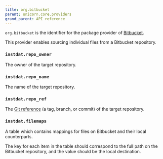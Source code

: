 ```yaml
---
title: org.bitbucket
parent: unicorn.core.providers
grand_parent: API reference
---
```


`org.bitbucket` is the identifier for the package provider of [Bitbucket](https://bitbucket.org).

This provider enables sourcing individual files from a Bitbucket repository.

### `instdat.repo_owner`

The owner of the target repository.

### `instdat.repo_name`

The name of the target repository.

### `instdat.repo_ref`

The [Git reference](https://git-scm.com/book/en/v2/Git-Internals-Git-References) (a tag, branch, or commit) of the target repository.


### `instdat.filemaps`

A table which contains mappings for files on Bitbucket and their local counterparts.

The key for each item in the table should correspond to the full path on the Bitbucket repository, and the value should be the local destination.

